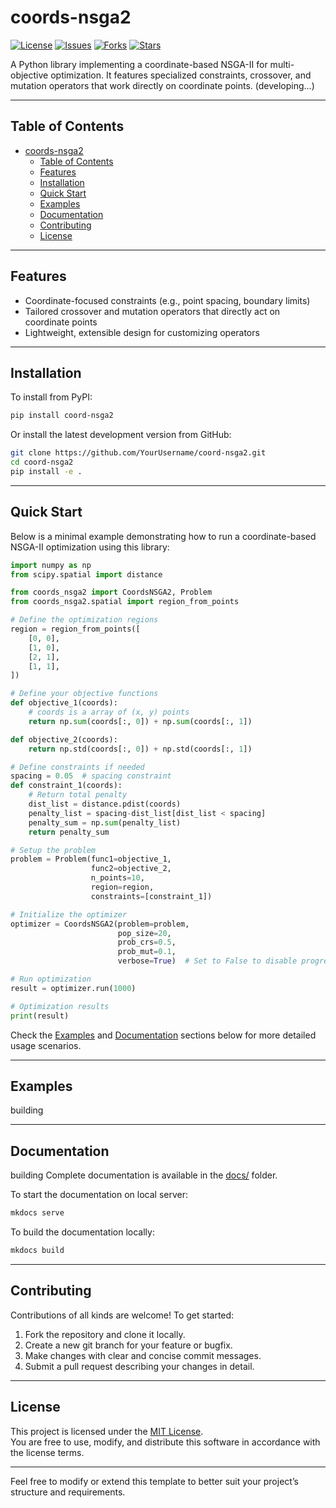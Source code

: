# coords-nsga2

[![License](https://img.shields.io/badge/license-MIT-blue.svg)](LICENSE)
[![Issues](https://img.shields.io/github/issues/ZXF1001/coord-nsga2.svg)](https://github.com/ZXF1001/coord-nsga2/issues)
[![Forks](https://img.shields.io/github/forks/ZXF1001/coord-nsga2.svg)](https://github.com/ZXF1001/coord-nsga2/network)
[![Stars](https://img.shields.io/github/stars/ZXF1001/coord-nsga2.svg)](https://github.com/ZXF1001/coord-nsga2/stargazers)


A Python library implementing a coordinate-based NSGA-II for multi-objective optimization. It features specialized constraints, crossover, and mutation operators that work directly on coordinate points. (developing...)

--------------------------------------------------------------------------------

## Table of Contents
- [coords-nsga2](#coords-nsga2)
  - [Table of Contents](#table-of-contents)
  - [Features](#features)
  - [Installation](#installation)
  - [Quick Start](#quick-start)
  - [Examples](#examples)
  - [Documentation](#documentation)
  - [Contributing](#contributing)
  - [License](#license)

--------------------------------------------------------------------------------

## Features
- Coordinate-focused constraints (e.g., point spacing, boundary limits)
- Tailored crossover and mutation operators that directly act on coordinate points
- Lightweight, extensible design for customizing operators

--------------------------------------------------------------------------------
## Installation

To install from PyPI:
```bash
pip install coord-nsga2
```

Or install the latest development version from GitHub:
```bash
git clone https://github.com/YourUsername/coord-nsga2.git
cd coord-nsga2
pip install -e .
```

--------------------------------------------------------------------------------

## Quick Start
Below is a minimal example demonstrating how to run a coordinate-based NSGA-II optimization using this library:

```python
import numpy as np
from scipy.spatial import distance

from coords_nsga2 import CoordsNSGA2, Problem
from coords_nsga2.spatial import region_from_points

# Define the optimization regions
region = region_from_points([
    [0, 0],
    [1, 0],
    [2, 1],
    [1, 1],
])

# Define your objective functions
def objective_1(coords):
    # coords is a array of (x, y) points
    return np.sum(coords[:, 0]) + np.sum(coords[:, 1])

def objective_2(coords):
    return np.std(coords[:, 0]) + np.std(coords[:, 1])

# Define constraints if needed
spacing = 0.05  # spacing constraint
def constraint_1(coords):
    # Return total penalty
    dist_list = distance.pdist(coords)
    penalty_list = spacing-dist_list[dist_list < spacing]
    penalty_sum = np.sum(penalty_list)
    return penalty_sum

# Setup the problem
problem = Problem(func1=objective_1,
                  func2=objective_2,
                  n_points=10,
                  region=region,
                  constraints=[constraint_1])

# Initialize the optimizer
optimizer = CoordsNSGA2(problem=problem,
                        pop_size=20,
                        prob_crs=0.5,
                        prob_mut=0.1,
                        verbose=True)  # Set to False to disable progress bar

# Run optimization
result = optimizer.run(1000)

# Optimization results
print(result)
```

Check the [Examples](#examples) and [Documentation](#documentation) sections below for more detailed usage scenarios.

--------------------------------------------------------------------------------

## Examples
building
<!-- - [Basic Example](examples/basic_example.py)  
- [Multiple Constraints Example](examples/advanced_constraints.py)  
- [Integration with Other Libraries](examples/integration_example.py)   -->

--------------------------------------------------------------------------------

## Documentation
building
Complete documentation is available in the [docs/](docs) folder.

To start the documentation on local server:
```bash
mkdocs serve
```

To build the documentation locally:
```bash
mkdocs build
```

--------------------------------------------------------------------------------

## Contributing
Contributions of all kinds are welcome! To get started:  
1. Fork the repository and clone it locally.  
2. Create a new git branch for your feature or bugfix.  
3. Make changes with clear and concise commit messages.  
4. Submit a pull request describing your changes in detail.  

--------------------------------------------------------------------------------

## License
This project is licensed under the [MIT License](LICENSE).  
You are free to use, modify, and distribute this software in accordance with the license terms.

--------------------------------------------------------------------------------

Feel free to modify or extend this template to better suit your project’s structure and requirements.
